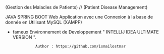  (Gestion des Maladies de Patients) // (Patient Disease Management)
 
JAVA SPRING BOOT Web Application avec une Connexion à la base de donnée en Utilisant MySQL (XAMPP)

- fameux Environnement de Developpement " INTELLIJ IDEA ULTIMATE VERSION ".

                Author : https://github.com/ismailostmar

